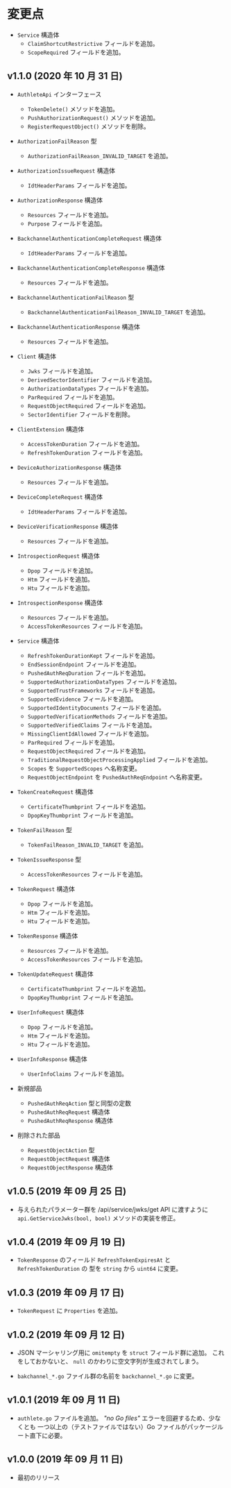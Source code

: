 変更点
======

- `Service` 構造体
    * `ClaimShortcutRestrictive` フィールドを追加。
    * `ScopeRequired` フィールドを追加。


v1.1.0 (2020 年 10 月 31 日)
----------------------------

- `AuthleteApi` インターフェース
    * `TokenDelete()` メソッドを追加。
    * `PushAuthorizationRequest()` メソッドを追加。
    * `RegisterRequestObject()` メソッドを削除。

- `AuthorizationFailReason` 型
    * `AuthorizationFailReason_INVALID_TARGET` を追加。

- `AuthorizationIssueRequest` 構造体
    * `IdtHeaderParams` フィールドを追加。

- `AuthorizationResponse` 構造体
    * `Resources` フィールドを追加。
    * `Purpose` フィールドを追加。

- `BackchannelAuthenticationCompleteRequest` 構造体
    * `IdtHeaderParams` フィールドを追加。

- `BackchannelAuthenticationCompleteResponse` 構造体
    * `Resources` フィールドを追加。

- `BackchannelAuthenticationFailReason` 型
    * `BackchannelAuthenticationFailReason_INVALID_TARGET` を追加。

- `BackchannelAuthenticationResponse` 構造体
    * `Resources` フィールドを追加。

- `Client` 構造体
    * `Jwks` フィールドを追加。
    * `DerivedSectorIdentifier` フィールドを追加。
    * `AuthorizationDataTypes` フィールドを追加。
    * `ParRequired` フィールドを追加。
    * `RequestObjectRequired` フィールドを追加。
    * `SectorIdentifier` フィールドを削除。

- `ClientExtension` 構造体
    * `AccessTokenDuration` フィールドを追加。
    * `RefreshTokenDuration` フィールドを追加。

- `DeviceAuthorizationResponse` 構造体
    * `Resources` フィールドを追加。

- `DeviceCompleteRequest` 構造体
    * `IdtHeaderParams` フィールドを追加。

- `DeviceVerificationResponse` 構造体
    * `Resources` フィールドを追加。

- `IntrospectionRequest` 構造体
    * `Dpop` フィールドを追加。
    * `Htm` フィールドを追加。
    * `Htu` フィールドを追加。

- `IntrospectionResponse` 構造体
    * `Resources` フィールドを追加。
    * `AccessTokenResources` フィールドを追加。

- `Service` 構造体
    * `RefreshTokenDurationKept` フィールドを追加。
    * `EndSessionEndpoint` フィールドを追加。
    * `PushedAuthReqDuration` フィールドを追加。
    * `SupportedAuthorizationDataTypes` フィールドを追加。
    * `SupportedTrustFrameworks` フィールドを追加。
    * `SupportedEvidence` フィールドを追加。
    * `SupportedIdentityDocuments` フィールドを追加。
    * `SupportedVerificationMethods` フィールドを追加。
    * `SupportedVerifiedClaims` フィールドを追加。
    * `MissingClientIdAllowed` フィールドを追加。
    * `ParRequired` フィールドを追加。
    * `RequestObjectRequired` フィールドを追加。
    * `TraditionalRequestObjectProcessingApplied` フィールドを追加。
    * `Scopes` を `SupportedScopes` へ名称変更。
    * `RequestObjectEndpoint` を `PushedAuthReqEndpoint` へ名称変更。

- `TokenCreateRequest` 構造体
    * `CertificateThumbprint` フィールドを追加。
    * `DpopKeyThumbprint` フィールドを追加。

- `TokenFailReason` 型
    * `TokenFailReason_INVALID_TARGET` を追加。

- `TokenIssueResponse` 型
    * `AccessTokenResources` フィールドを追加。

- `TokenRequest` 構造体
    * `Dpop` フィールドを追加。
    * `Htm` フィールドを追加。
    * `Htu` フィールドを追加。

- `TokenResponse` 構造体
    * `Resources` フィールドを追加。
    * `AccessTokenResources` フィールドを追加。

- `TokenUpdateRequest` 構造体
    * `CertificateThumbprint` フィールドを追加。
    * `DpopKeyThumbprint` フィールドを追加。

- `UserInfoRequest` 構造体
    * `Dpop` フィールドを追加。
    * `Htm` フィールドを追加。
    * `Htu` フィールドを追加。

- `UserInfoResponse` 構造体
    * `UserInfoClaims` フィールドを追加。

- 新規部品
    * `PushedAuthReqAction` 型と同型の定数
    * `PushedAuthReqRequest` 構造体
    * `PushedAuthReqResponse` 構造体

- 削除された部品
    * `RequestObjectAction` 型
    * `RequestObjectRequest` 構造体
    * `RequestObjectResponse` 構造体

v1.0.5 (2019 年 09 月 25 日)
----------------------------

- 与えられたパラメーター群を /api/service/jwks/get API に渡すように
  `api.GetServiceJwks(bool, bool)` メソッドの実装を修正。

v1.0.4 (2019 年 09 月 19 日)
----------------------------

- `TokenResponse` のフィールド `RefreshTokenExpiresAt` と `RefreshTokenDuration` の
  型を `string` から `uint64` に変更。

v1.0.3 (2019 年 09 月 17 日)
----------------------------

- `TokenRequest` に `Properties` を追加。

v1.0.2 (2019 年 09 月 12 日)
----------------------------

- JSON マーシャリング用に `omitempty` を `struct` フィールド群に追加。
  これをしておかないと、 `null` のかわりに空文字列が生成されてしまう。

- `bakchannel_*.go` ファイル群の名前を `backchannel_*.go` に変更。

v1.0.1 (2019 年 09 月 11 日)
----------------------------

- `authlete.go` ファイルを追加。 _"no Go files"_ エラーを回避するため、少なくとも
  一つ以上の（テストファイルではない）Go ファイルがパッケージルート直下に必要。

v1.0.0 (2019 年 09 月 11 日)
----------------------------

- 最初のリリース
